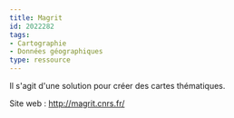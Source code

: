 ```yaml
---
title: Magrit
id: 2022282
tags:
- Cartographie
- Données géographiques
type: ressource
---
```


Il s'agit d'une solution pour créer des cartes thématiques.

Site web : <http://magrit.cnrs.fr/>

